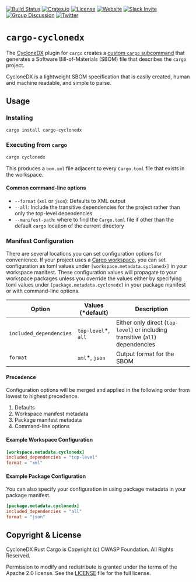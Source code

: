 [![Build Status](https://github.com/CycloneDX/cyclonedx-rust-cargo/workflows/Rust%20CI/badge.svg)](https://github.com/CycloneDX/cyclonedx-rust-cargo/actions?workflow=Rust+CI)
[![Crates.io](https://img.shields.io/crates/v/cargo-cyclonedx.svg)](https://crates.io/crates/cargo-cyclonedx)
[![License](https://img.shields.io/badge/license-Apache%202.0-brightgreen.svg)][License]
[![Website](https://img.shields.io/badge/https://-cyclonedx.org-blue.svg)](https://cyclonedx.org/)
[![Slack Invite](https://img.shields.io/badge/Slack-Join-blue?logo=slack&labelColor=393939)](https://cyclonedx.org/slack/invite)
[![Group Discussion](https://img.shields.io/badge/discussion-groups.io-blue.svg)](https://groups.io/g/CycloneDX)
[![Twitter](https://img.shields.io/twitter/url/http/shields.io.svg?style=social&label=Follow)](https://twitter.com/CycloneDX_Spec)


# `cargo-cyclonedx`

The [CycloneDX](https://cyclonedx.org/) plugin for `cargo` creates a [custom `cargo` subcommand](https://doc.rust-lang.org/cargo/reference/external-tools.html#custom-subcommands) that generates a Software Bill-of-Materials (SBOM) file that describes the `cargo` project.

CycloneDX is a lightweight SBOM specification that is easily created, human and machine readable, and simple to parse.

## Usage

### Installing

``` bash
cargo install cargo-cyclonedx
```

### Executing from `cargo`

``` bash
cargo cyclonedx
```

This produces a `bom.xml` file adjacent to every `Cargo.toml` file that exists in the workspace.

#### Common command-line options

* `--format` (`xml` or `json`): Defaults to XML output
* `--all`: Include the transitive dependencies for the project rather than only the top-level dependencies
* `--manifest-path`: where to find the `Cargo.toml` file if other than the default `cargo` location of the current directory

### Manifest Configuration

There are several locations you can set configuration options for convenience. If your project uses a 
[Cargo workspace](https://doc.rust-lang.org/book/ch14-03-cargo-workspaces.html), you can set configuration as 
toml values under `[workspace.metadata.cyclonedx]` in your workspace manifest. These configuration values will 
propagate to your workspace packages unless you override the values either by specifying toml values under 
`[package.metadata.cyclonedx]` in your package manifest or with command-line options.

Option                  | Values (*default)   | Description               
----------------------- | ------------------- | --------------------------
`included_dependencies` | `top-level`*, `all` | Either only direct (`top-level`) or including transitive (`all`) dependencies
`format`                | `xml`*, `json`      | Output format for the SBOM

#### Precedence

Configuration options will be merged and applied in the following order from lowest to highest precedence.

1. Defaults
2. Workspace manifest metadata
3. Package manifest metadata
4. Command-line options


#### Example Workspace Configuration

``` toml
[workspace.metadata.cyclonedx]
included_dependencies = "top-level"
format = "xml"
```

#### Example Package Configuration

You can also specify your configuration in using package metadata in your package manifest.

``` toml
[package.metadata.cyclonedx]
included_dependencies = "all"
format = "json"
```

## Copyright & License

CycloneDX Rust Cargo is Copyright (c) OWASP Foundation. All Rights Reserved.

Permission to modify and redistribute is granted under the terms of the Apache 2.0 license. See the [LICENSE] file for the full license.

[License]: https://github.com/CycloneDX/cyclonedx-rust-cargo/blob/master/LICENSE
